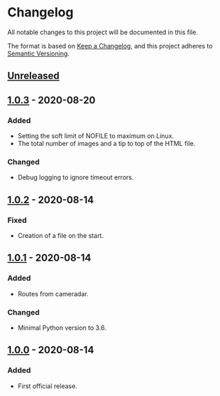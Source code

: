 # Changelog
All notable changes to this project will be documented in this file.

The format is based on [Keep a Changelog](https://keepachangelog.com/),
and this project adheres to [Semantic Versioning](https://semver.org/).

## [Unreleased]

## [1.0.3] - 2020-08-20
### Added
- Setting the soft limit of NOFILE to maximum on Linux.
- The total number of images and a tip to top of the HTML file.

### Changed
- Debug logging to ignore timeout errors.

## [1.0.2] - 2020-08-14
### Fixed
- Creation of a file on the start.

## [1.0.1] - 2020-08-14
### Added
- Routes from cameradar.

### Changed
- Minimal Python version to 3.6.

## [1.0.0] - 2020-08-14
### Added
- First official release.

[Unreleased]: https://gitlab.com/woolf/RTSPbrute/-/compare/1.0.3...master
[1.0.3]: https://gitlab.com/woolf/RTSPbrute/-/compare/1.0.2...1.0.3
[1.0.2]: https://gitlab.com/woolf/RTSPbrute/-/compare/1.0.1...1.0.2
[1.0.1]: https://gitlab.com/woolf/RTSPbrute/-/compare/1.0.0...1.0.1
[1.0.0]: https://gitlab.com/woolf/RTSPbrute/-/commits/1.0.0
